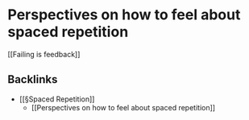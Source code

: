 # Perspectives on how to feel about spaced repetition
[[Failing is feedback]]

## Backlinks
* [[§Spaced Repetition]]
	* [[Perspectives on how to feel about spaced repetition]]

<!-- #Life -->

<!-- {BearID:C75A7E16-4205-475E-8C79-E8787183D9DD-15756-000013042BC8BDFC} -->
